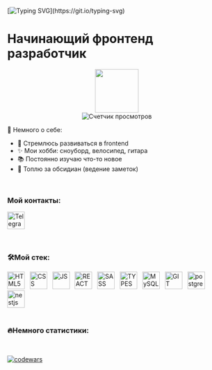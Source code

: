 [![Typing SVG](https://readme-typing-svg.herokuapp.com?font=roboto&size=30&color=2D9ECF&width=600&lines=%D0%9F%D1%80%D0%B8%D0%B2%D0%B5%D1%82+%D0%B2%D1%81%D0%B5%D0%BC+%F0%9F%91%8B%2C+%D0%BC%D0%B5%D0%BD%D1%8F+%D0%B7%D0%BE%D0%B2%D1%83%D1%82+%D0%90%D0%BD%D1%82%D0%BE%D0%BD!)](https://git.io/typing-svg)

# Начинающий фронтенд разработчик

<div id="header" align="center">
  <img class="plastic" src="https://media.giphy.com/media/M9gbBd9nbDrOTu1Mqx/giphy.gif" width="100"/>
</div>
<div align="center">
  <img src="https://komarev.com/ghpvc/?username=AtimoO&style=flat-square&color=blue" alt="Счетчик просмотров"/>
</div>

📖 Немного о себе:
- 🎯 Стремлюсь развиваться в frontend
- ✨ Мои хобби: сноуборд, велосипед, гитара
- 📚 Постоянно изучаю что-то новое
- 🔮 Топлю за обсидиан (ведение заметок)

&nbsp;

### Мой контакты:

<a href="https://t.me/at1mo">
	<img src="https://cdn-icons-png.flaticon.com/512/5968/5968804.png" width="40" height="40" alt="Telegram">
</a>

&nbsp;

### 🛠Мой стек:

<div>
	<img src="https://img.icons8.com/color/344/html-5--v1.png" width="40" height="40" alt="HTML5">
	&nbsp;
	<img src="https://img.icons8.com/color/344/css3.png" width="40" height="40" alt="CSS">
	&nbsp;
	<img src="https://cdn-icons-png.flaticon.com/512/5968/5968292.png" width="40" height="40" alt="JS">
	&nbsp;
	<img src="https://cdn-icons-png.flaticon.com/512/1126/1126012.png" width="40" height="40" alt="REACT">
	&nbsp;
	<img src="https://cdn-icons-png.flaticon.com/512/5968/5968358.png" width="40" height="40" alt="SASS">
	&nbsp;
	<img src="https://cdn-icons-png.flaticon.com/512/5968/5968381.png" width="40" height="40" alt="TYPESCRIPT">
	&nbsp;
	<img src="https://img.icons8.com/color/344/mysql-logo.png" width="40" height="40" alt="MySQL">
	&nbsp;
	<img src="https://img.icons8.com/color/344/git.png" width="40" height="40" alt="GIT">
	&nbsp;
	<img src="https://img.icons8.com/color/256/postgreesql.png" width="40" height="40" alt="postgreesql">
	&nbsp;
	<img src="https://img.icons8.com/color/256/nestjs.png" width="40" height="40" alt="nestjs">
	&nbsp;
</div>
	&nbsp;

### 🔥Немного статистики:
  <img src="https://github-readme-stats.vercel.app/api/top-langs/?username=AtimoO&layout=compact&theme=vision-friendly-dark" alt=""/>
  <img src="http://github-readme-streak-stats.herokuapp.com/?user=AtimoO&theme=dark&background=000000)](https://git.io/streak-stats" alt=""/>
  
[![codewars](https://www.codewars.com/users/AtimoO/badges/small)](https://www.codewars.com/users/AtimoO/badges) 
